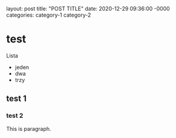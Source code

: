 layout: post
title: "POST TITLE"
date: 2020-12-29 09:36:00 -0000
categories: category-1 category-2


# test 

Lista
* jeden
* dwa
* trzy

## test 1

### test 2

This is paragraph.
